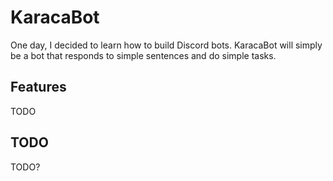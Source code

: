 # KaracaBot

One day, I decided to learn how to build Discord bots. KaracaBot will simply be a bot that responds to simple sentences and do simple tasks.

## Features

TODO

## TODO

TODO?